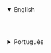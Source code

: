 <details open>
<summary>English</summary>
<br>

### 

<br>
</details>

<details>
<summary>Português</summary>
<br>

### 

<br>
</details>

